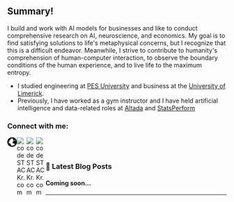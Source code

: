 ## Summary!

<!---[![Website](https://img.shields.io/website?label=codeSTACKr.com&style=for-the-badge&url=https%3A%2F%2Fcodestackr.com)](https://codestackr.com)-->
<!---[![Twitter Follow](https://img.shields.io/twitter/follow/codeSTACKr?color=1DA1F2&logo=twitter&style=for-the-badge)](https://twitter.com/intent/follow?original_referer=https%3A%2F%2Fgithub.com%2FcodeSTACKr&screen_name=codeSTACKr)-->

I build and work with AI models for businesses and like to conduct comprehensive research on AI, neuroscience, and economics. My goal is to find satisfying solutions to life's metaphysical concerns, but I recognize that this is a difficult endeavor. Meanwhile, I strive to contribute to humanity's comprehension of human-computer interaction, to observe the boundary conditions of the human experience, and to live life to the maximum entropy.

- I studied engineering at [PES University](https://pes.edu/) and business at the [University of Limerick](https://www.ul.ie/).
- Previously, I have worked as a gym instructor and I have held artificial intelligence and data-related roles at [Altada](https://www.altada.com/) and [StatsPerform](https://www.statsperform.com/)
### Connect with me:

[<img align="left" alt="codeSTACKr.com" width="22px" src="https://raw.githubusercontent.com/iconic/open-iconic/master/svg/globe.svg" />][website]
[<img align="left" alt="codeSTACKr.com" width="22px" src="https://cdn.jsdelivr.net/npm/simple-icons@v3/icons/linkedin.svg" />][linkedin]
[<img align="left" alt="codeSTACKr.com" width="22px" src="https://cdn.jsdelivr.net/npm/simple-icons@v3/icons/instagram.svg" />][instagram]
[<img align="left" alt="codeSTACKr.com" width="22px" src="https://cdn.jsdelivr.net/npm/simple-icons@v3/icons/twitter.svg" />][twitter]
<br />
<br />

### 📕 Latest Blog Posts
#### Coming soon...
---

[website]: https://neuromancer24.github.io/
[instagram]: https://www.instagram.com/zybermonk/
[linkedin]: https://www.linkedin.com/in/mohanramesh/
[twitter]: https://twitter.com/zybermonk/
